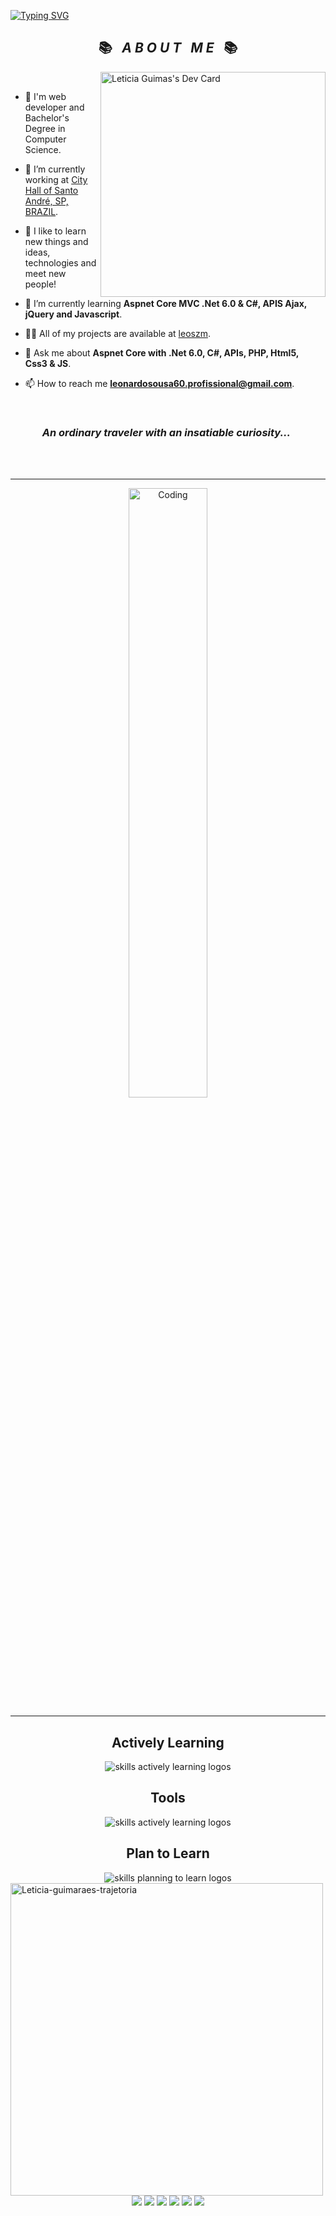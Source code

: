 [![Typing SVG](https://readme-typing-svg.herokuapp.com/?font=Dancing+Script&color=FFFFFF&size=35&center=true&vCenter=true&width=1000&lines=Hello,+My+Name+is+Letícia+Guimas;I'm+30+Years+Old;I'm+From+Santo+André,+SP+-+Brazil;I+Work+in+Mobile+Development+with+Flutter;I'm+studying+technologist+in+Systems+Analysis+and+Development;Welcome+And+Enjoy!+:%29)](https://git.io/typing-svg)
<div>
<h2 align="center">📚&ensp; <i>A B O U T &nbsp; M E</i> &ensp;📚</h2>

<a href="https://app.daily.dev/leticiaguimas"><img align="right" src="https://api.daily.dev/devcards/67332fb02b0640d28825ef3b846abf33.png?r=kmt" width="360" alt="Leticia Guimas's Dev Card"/></a>
<br>
- 🤵 I'm web developer and Bachelor's Degree in Computer Science.

- 🔭 I’m currently working at [City Hall of Santo André, SP, BRAZIL](https://web.santoandre.sp.gov.br).

- 🤖 I like to learn new things and ideas, technologies and meet new people!

- 🌱 I’m currently learning **Aspnet Core MVC .Net 6.0 & C#, APIS Ajax, jQuery and Javascript**.

- 👨‍💻 All of my projects are available at [leoszm](https://github.com/leoszm?tab=repositories).

- 💬 Ask me about **Aspnet Core with .Net 6.0, C#, APIs, PHP, Html5,<br> Css3 & JS**.

- 📫 How to reach me **leonardosousa60.profissional@gmail.com**.
<br>
<h3>&nbsp;&nbsp;&nbsp;&nbsp;&nbsp;&nbsp;&nbsp;&nbsp;&nbsp;&nbsp;&nbsp;&ensp;<i>An ordinary traveler with an insatiable curiosity...</i>&ensp;</h3>

</div>
<br><br>
<hr>
<p align="center"><img width="50%" alt="Coding" src="https://i.pinimg.com/originals/32/44/01/324401aa18cc80c55f338dcd4674cb80.gif"></p>
<hr>
<div align="center">
  <h2> <strong> Actively Learning </strong></h2>
  <img src="https://skillicons.dev/icons?i=html,css,js,dart,flutter,py,mysql,git" alt="skills actively learning logos"> <br> 
  <h2> <strong> Tools </strong> </h2>
  <img src="https://skillicons.dev/icons?i=vscode," alt="skills actively learning logos"> <br> 
  <h2> <strong> Plan to Learn </strong></h2>
  <img src="https://skillicons.dev/icons?i=fastapi,figma,firebase,saas" alt="skills planning to learn logos"><br> 
  
</div>
  <div align= "center">
<a href="https://ibb.co/vYChzvH">
  </div>
    <img height= "500" src="https://i.ibb.co/RyGNH49/Leticia-guimaraes-trajetoria.jpg" alt="Leticia-guimaraes-trajetoria" border="0">
</div>

<div align= "center">
  <div> 
  <a href="https://www.linkedin.com/in/leticiaguimas/" target="_blank"><img src="https://img.shields.io/badge/-LinkedIn-%230077B5?style=for-the-badge&logo=linkedin&logoColor=white" target="_blank"></a> 
  <a href="https://codepen.io/leticiaguimas" target="_blank"><img src="https://img.shields.io/badge/Codepen-000000?style=for-the-badge&logo=codepen&logoColor=white" target="_blank"></a>
  <a href="https://www.instagram.com/lelexie_/" target="_blank"><img src="https://img.shields.io/badge/-Instagram-%23E4405F?style=for-the-badge&logo=instagram&logoColor=white" target="_blank"></a>
 	<a href="https://contate.me/LeticiaGuimas" target="_blank"><img src="https://img.shields.io/badge/WhatsApp-25D366?style=for-the-badge&logo=whatsapp&logoColor=white" target="_blank"></a>
 <a href="lelexie_guimas#1763f" target="_blank"><img src="https://img.shields.io/badge/Discord-7289DA?style=for-the-badge&logo=discord&logoColor=white" target="_blank"></a> 
 <a href = "mailto:leticia_guimaraes2025@hotmail.com"><img src="https://img.shields.io/badge/-Gmail-%23333?style=for-the-badge&logo=gmail&logoColor=white" target="_blank"></a>
  </div>
